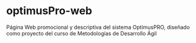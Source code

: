 # optimusPro-web
Página Web promocional y descriptiva del sistema OptimusPRO, diseñado como proyecto del curso de Metodologías de Desarrollo Ágil
